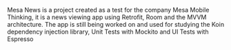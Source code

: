 Mesa News is a project created as a test for the company Mesa Mobile Thinking, it is a news viewing app using Retrofit, Room and the MVVM architecture.
The app is still being worked on and used for studying the Koin dependency injection library, Unit Tests with Mockito and UI Tests with Espresso
